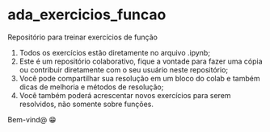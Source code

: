 # ada_exercicios_funcao
Repositório para treinar exercícios de função

1. Todos os exercícios estão diretamente no arquivo .ipynb;
2. Este é um repositório colaborativo, fique a vontade para fazer uma cópia ou contribuir diretamente com o seu usuário neste repositório;
3. Você pode compartilhar sua resolução em um bloco do colab e também dicas de melhoria e métodos de resolução;
4. Você também poderá acrescentar novos exercícios para serem resolvidos, não somente sobre funções.


Bem-vind@ 😁
